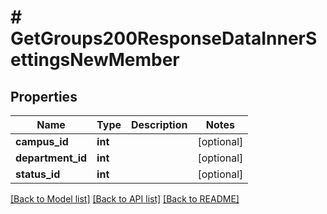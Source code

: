 # # GetGroups200ResponseDataInnerSettingsNewMember

## Properties

Name | Type | Description | Notes
------------ | ------------- | ------------- | -------------
**campus_id** | **int** |  | [optional]
**department_id** | **int** |  | [optional]
**status_id** | **int** |  | [optional]

[[Back to Model list]](../../README.md#models) [[Back to API list]](../../README.md#endpoints) [[Back to README]](../../README.md)
